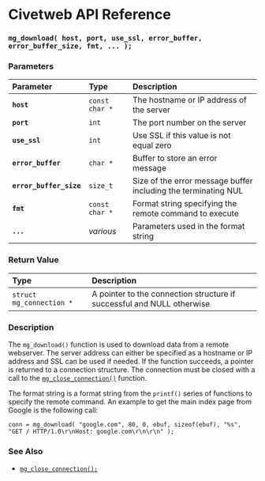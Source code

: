 # Civetweb API Reference

### `mg_download( host, port, use_ssl, error_buffer, error_buffer_size, fmt, ... );`

### Parameters

| Parameter | Type | Description |
| :--- | :--- | :--- |
|**`host`**|`const char *`|The hostname or IP address of the server|
|**`port`**|`int`|The port number on the server|
|**`use_ssl`**|`int`|Use SSL if this value is not equal zero|
|**`error_buffer`**|`char *`|Buffer to store an error message|
|**`error_buffer_size`**|`size_t`|Size of the error message buffer including the terminating NUL|
|**`fmt`**|`const char *`|Format string specifying the remote command to execute|
|**`...`**|*various*|Parameters used in the format string|

### Return Value

| Type | Description |
| :--- | :--- |
|`struct mg_connection *`|A pointer to the connection structure if successful and NULL otherwise|

### Description

The `mg_download()` function is used to download data from a remote webserver. The server
address can either be specified as a hostname or IP address and SSL can be used if
needed. If the function succeeds, a pointer is returned to a connection structure.
The connection must be closed with a call to the
[`mg_close_connection()`](mg_close_connection.md) function.

The format string is a format string from the `printf()` series of functions to specify
the remote command. An example to get the main index page from Google is the following
call:

`conn = mg_download( "google.com", 80, 0, ebuf, sizeof(ebuf),
                     "%s", "GET / HTTP/1.0\r\nHost: google.com\r\n\r\n" );`

### See Also

* [`mg_close_connection();`](mg_close_connection.md)
